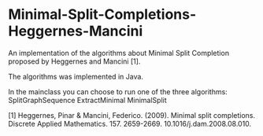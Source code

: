 # Minimal-Split-Completions-Heggernes-Mancini
An implementation of the algorithms about Minimal Split Completion proposed by Heggernes and Mancini [1].

The algorithms was implemented in Java.

In the mainclass you can choose to run one of the three algorithms:
 SplitGraphSequence
 ExtractMinimal
 MinimalSplit


[1] Heggernes, Pinar & Mancini, Federico. (2009). Minimal split completions. Discrete Applied Mathematics. 157. 2659-2669. 10.1016/j.dam.2008.08.010. 
